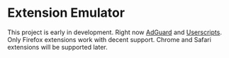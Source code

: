 # Extension Emulator

This project is early in development. Right now [AdGuard](https://github.com/ProxyHaven/Middleware/tree/unstable/AG) and [Userscripts](https://github.com/ProxyHaven/Middleware/tree/unstable/Userscripts). Only Firefox extensions work with decent support. Chrome and Safari extensions will be supported later.
